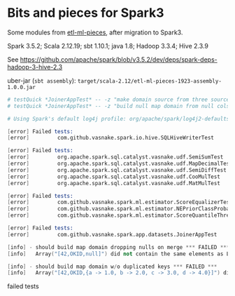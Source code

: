 # Bits and pieces for Spark3

Some modules from [etl-ml-pieces](../etl-ml-pieces.scala/readme.md), after migration to Spark3.

Spark 3.5.2; Scala 2.12.19; sbt 1.10.1; java 1.8; Hadoop 3.3.4; Hive 2.3.9

See https://github.com/apache/spark/blob/v3.5.2/dev/deps/spark-deps-hadoop-3-hive-2.3

uber-jar (`sbt assembly`): `target/scala-2.12/etl-ml-pieces-1923-assembly-1.0.0.jar`

```s
# testQuick *JoinerAppTest* -- -z "make domain source from three sources with features selection"
# testQuick *JoinerAppTest* -- -z "build null map domain from null cols"

# Using Spark's default log4j profile: org/apache/spark/log4j2-defaults.properties

[error] Failed tests:          
[error]         com.github.vasnake.spark.io.hive.SQLHiveWriterTest

[error] Failed tests:
[error]         org.apache.spark.sql.catalyst.vasnake.udf.SemiSumTest
[error]         org.apache.spark.sql.catalyst.vasnake.udf.MapDecimalTest
[error]         org.apache.spark.sql.catalyst.vasnake.udf.SemiDiffTest
[error]         org.apache.spark.sql.catalyst.vasnake.udf.CooMulTest
[error]         org.apache.spark.sql.catalyst.vasnake.udf.MatMulTest

[error] Failed tests:
[error]         com.github.vasnake.spark.ml.estimator.ScoreEqualizerTest
[error]         com.github.vasnake.spark.ml.estimator.NEPriorClassProbaTest
[error]         com.github.vasnake.spark.ml.estimator.ScoreQuantileThresholdTest

[error] Failed tests:
[error]         com.github.vasnake.spark.app.datasets.JoinerAppTest

[info] - should build map domain dropping nulls on merge *** FAILED ***
[info]   Array("[42,OKID,null]") did not contain the same elements as List("[42,OKID,Map(s42 -> 42.0, d42 -> 142.0, f42 -> 242.0)]") (JoinerAppTest.scala:605)

[info] - should build map domain w/o duplicated keys *** FAILED ***
[info]   Array("[42,OKID,{a -> 1.0, b -> 2.0, c -> 3.0, d -> 4.0}]") did not contain the same elements as List("[42,OKID,[a -> 1.0, b -> 2.0, c -> 3.0, d -> 4.0]]") (JoinerAppTest.scala:634)
```
failed tests
